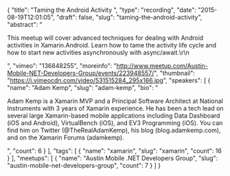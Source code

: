 {
  "title": "Taming the Android Activity ",
  "type": "recording",
  "date": "2015-08-19T12:01:05",
  "draft": false,
  "slug": "taming-the-android-activity",
  "abstract": "<p>This meetup will cover advanced techniques for dealing with Android activities in Xamarin.Android. Learn how to tame the activity life cycle and how to start new activities asynchronously with async/await.\r\n</p>",
  "vimeo": "136848255",
  "moreinfo": "http://www.meetup.com/Austin-Mobile-NET-Developers-Group/events/223948557/",
  "thumbnail": "https://i.vimeocdn.com/video/531515284_295x166.jpg",
  "speakers": [
    {
      "name": "Adam Kemp",
      "slug": "adam-kemp",
      "bio": "<p>Adam Kemp is a Xamarin MVP and a Principal Software Architect at National Instruments with 3 years of Xamarin experience. He has been a tech lead on several large Xamarin-based mobile applications including Data Dashboard (iOS and Android), VirtualBench (iOS), and EV3 Programming (iOS). You can find him on Twitter (@TheRealAdamKemp), his blog (blog.adamkemp.com), and on the Xamarin Forums (adamkemp).</p>",
      "count": 6
    }
  ],
  "tags": [
    {
      "name": "xamarin",
      "slug": "xamarin",
      "count": 16
    }
  ],
  "meetups": [
    {
      "name": "Austin Mobile .NET Developers Group",
      "slug": "austin-mobile-net-developers-group",
      "count": 7
    }
  ]
}